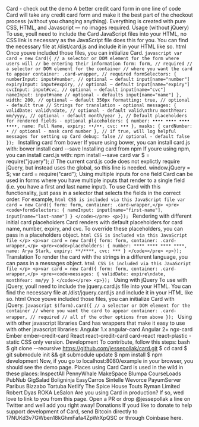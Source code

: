 Card - check out the demo A better credit card form in one line of code Card will take any credit card form and make it the best part of the checkout process (without you changing anything). Everything is created with pure CSS, HTML, and Javascript — no images required. Usage (without jQuery) To use, youll need to include the Card JavaScript files into your HTML, no CSS link is necessary as the JavaScript file does this for you. You can find the necessary file at /dist/card.js and include it in your HTML like so. html <!-- at the end of BODY --> <!-- CSS is included via this JavaScript file --> <script src="/path/to/card.js"></script> Once youve included those files, you can initialize Card. ```javascript var card = new Card({ // a selector or DOM element for the form where users will // be entering their information form: form, // required // a selector or DOM element for the container // where you want the card to appear container: .card-wrapper, // required formSelectors: { numberInput: input#number, // optional — default input[name="number"] expiryInput: input#expiry, // optional — default input[name="expiry"] cvcInput: input#cvc, // optional — default input[name="cvc"] nameInput: input#name // optional - defaults input[name="name"] }, width: 200, // optional — default 350px formatting: true, // optional - default true // Strings for translation - optional messages: { validDate: valid\ndate, // optional - default valid\nthru monthYear: mm/yyyy, // optional - default month/year }, // Default placeholders for rendered fields - optional placeholders: { number: •••• •••• •••• ••••, name: Full Name, expiry: ••/••, cvc: ••• }, masks: { cardNumber: • // optional - mask card number }, // if true, will log helpful messages for setting up Card debug: false // optional - default false }); ``` Installing card from bower If youre using bower, you can install card.js with: bower install card --save Installing card from npm If youre using npm, you can install card.js with: npm install --save card var $ = require("jquery"); // The current card.js code does not explictly require jQuery, but instead uses the global, so this line is needed. window.jQuery = $; var card = require("card"); Using multiple inputs for one field Card can be used in forms where you have multiple inputs that render to a single field (i.e. you have a first and last name input). To use Card with this functionality, just pass in a selector that selects the fields in the correct order. For example, ```html CSS is included via this JavaScript file var card = new Card({ form: form, container: .card-wrapper,</p> <pre><code>formSelectors: { nameInput: input[name="first-name"], input[name="last-name"] } </code></pre> <p>}); ``` Rendering with different initial card placeholders Card renders with default placeholders for card name, number, expiry, and cvc. To override these placeholders, you can pass in a placeholders object. ```html CSS is included via this JavaScript file </p> <p>var card = new Card({ form: form, container: .card-wrapper,</p> <pre><code>placeholders: { number: **** **** **** ****, name: Arya Stark, expiry: **/****, cvc: *** } </code></pre> <p>}); ``` Translation To render the card with the strings in a different language, you can pass in a messages object. ```html CSS is included via this JavaScript file </p> <p>var card = new Card({ form: form, container: .card-wrapper,</p> <pre><code>messages: { validDate: expire\ndate, monthYear: mm/yy } </code></pre> <p>}); ``` Using with jQuery To use with jQuery, youll need to include the jquery.card.js file into your HTML. You can find the necessary file at /dist/jquery.card.js and include it in your HTML like so. html <!-- at the end of BODY --> <!-- CSS is included via this JavaScript file --> <script src="/path/to/jquery.card.js"></script> Once youve included those files, you can initialize Card with jQuery. ```javascript $(form).card({ // a selector or DOM element for the container // where you want the card to appear container: .card-wrapper, // required // all of the other options from above }); ``` Using with other javascript libraries Card has wrappers that make it easy to use with other javascript libraries: Angular 1.x angular-card Angular 2+ ngx-card Ember ember-credit-card React react-credit-card card-react react-plastic - static CSS only version. Development To contribute, follow this steps: bash $ git clone --recursive https://github.com/jessepollak/card.git $ cd card $ git submodule init && git submodule update $ npm install $ npm development Now, if you go to localhost:8080/example in your browser, you should see the demo page. Places using Card Card is used in the wild in these places: InspectAll PennyWhale MakeSpace Blumpa CourseLoads PubNub GigSalad Boligninja EasyCarros Sintelle Wevorce PayumServer Paribus Bizzabo Tortuba Netlify The Spice House Touts Ryman Limited Robert Dyas ROKA LeSalon Are you using Card in production? If so, wed love to link to you from this page. Open a PR or drop @jessepollak a line on Twitter and well add you right away! Donations If youd like to donate to help support development of Card, send Bitcoin directly to 17NUKd3v7GWben18kGhmFafa4ZpWrXpQSC or through Coinbase here.